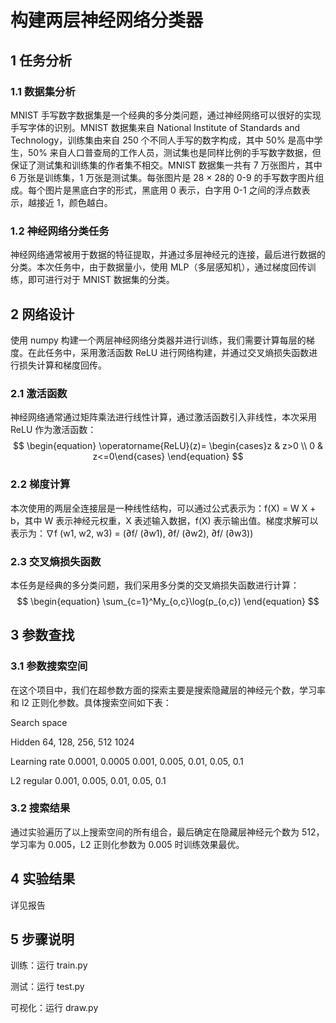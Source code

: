 # 构建两层神经网络分类器
## 1 任务分析
### 1.1 数据集分析
MNIST 手写数字数据集是一个经典的多分类问题，通过神经网络可以很好的实现手写字体的识别。MNIST 数据集来自 National Institute of Standards and Technology，训练集由来自 250 个不同人手写的数字构成，其中 50% 是高中学生，50% 来自人口普查局的工作人员，测试集也是同样比例的手写数字数据，但保证了测试集和训练集的作者集不相交。MNIST 数据集一共有 7 万张图片，其中 6 万张是训练集，1 万张是测试集。每张图片是 28 × 28的 0-9 的手写数字图片组成。每个图片是黑底白字的形式，黑底用 0 表示，白字用 0-1 之间的浮点数表示，越接近 1，颜色越白。
### 1.2 神经网络分类任务
神经网络通常被用于数据的特征提取，并通过多层神经元的连接，最后进行数据的分类。本次任务中，由于数据量小，使用 MLP（多层感知机），通过梯度回传训练，即可进行对于 MNIST 数据集的分类。
## 2 网络设计
使用 numpy 构建一个两层神经网络分类器并进行训练，我们需要计算每层的梯度。在此任务中，采用激活函数 ReLU 进行网络构建，并通过交叉熵损失函数进行损失计算和梯度回传。
### 2.1 激活函数
神经网络通常通过矩阵乘法进行线性计算，通过激活函数引入非线性，本次采用 ReLU 作为激活函数：
$$
\begin{equation}
\operatorname{ReLU}(z)= \begin{cases}z & z>0 \\ 0 & z<=0\end{cases}
\end{equation}
$$
### 2.2 梯度计算
本次使用的两层全连接层是一种线性结构，可以通过公式表示为：f(X) = W X + b，其中 W 表示神经元权重，X 表述输入数据，f(X) 表示输出值。梯度求解可以表示为：∇f (w1, w2, w3) = (∂f/ (∂w1), ∂f/ (∂w2), ∂f/ (∂w3)) 
### 2.3 交叉熵损失函数
本任务是经典的多分类问题，我们采用多分类的交叉熵损失函数进行计算：
$$
\begin{equation}
\sum_{c=1}^My_{o,c}\log(p_{o,c})
\end{equation}
$$
## 3 参数查找
### 3.1 参数搜索空间
在这个项目中，我们在超参数方面的探索主要是搜索隐藏层的神经元个数，学习率和 l2 正则化参数。具体搜索空间如下表：

Search space

Hidden 64, 128, 256, 512 1024

Learning rate 0.0001, 0.0005 0.001, 0.005, 0.01, 0.05, 0.1

L2 regular 0.001, 0.005, 0.01, 0.05, 0.1
### 3.2 搜索结果
通过实验遍历了以上搜索空间的所有组合，最后确定在隐藏层神经元个数为 512，学习率为 0.005，L2 正则化参数为 0.005 时训练效果最优。

## 4 实验结果
详见报告

## 5 步骤说明
训练：运行 train.py

测试：运行 test.py

可视化：运行 draw.py
